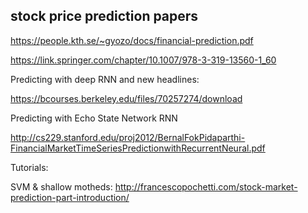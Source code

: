 ## stock price prediction papers

https://people.kth.se/~gyozo/docs/financial-prediction.pdf

https://link.springer.com/chapter/10.1007/978-3-319-13560-1_60

Predicting with deep RNN and new headlines:

https://bcourses.berkeley.edu/files/70257274/download

Predicting with Echo State Network RNN

http://cs229.stanford.edu/proj2012/BernalFokPidaparthi-FinancialMarketTimeSeriesPredictionwithRecurrentNeural.pdf

Tutorials:

SVM & shallow motheds: http://francescopochetti.com/stock-market-prediction-part-introduction/
